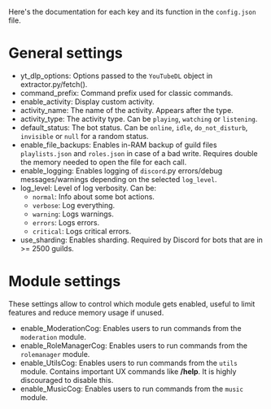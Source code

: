Here's the documentation for each key and its function in the `config.json` file.

# General settings
- yt_dlp_options: Options passed to the `YouTubeDL` object in extractor.py/fetch().
- command_prefix: Command prefix used for classic commands.
- enable_activity: Display custom activity.
- activity_name: The name of the activity. Appears after the type.
- activity_type: The activity type. Can be `playing`, `watching` or `listening`.
- default_status: The bot status. Can be `online`, `idle`, `do_not_disturb`, `invisible` or `null` for a random status.
- enable_file_backups: Enables in-RAM backup of guild files `playlists.json` and `roles.json`
  in case of a bad write. Requires double the memory needed to open the file for each call.
- enable_logging: Enables logging of `discord`.py errors/debug messages/warnings depending on the selected `log_level`.
- log_level: Level of log verbosity. Can be:
    - `normal`: Info about some bot actions.
    - `verbose`: Log everything.
    - `warning`: Logs warnings.
    - `errors`: Logs errors.
    - `critical`: Logs critical errors.
- use_sharding: Enables sharding. Required by Discord for bots that are in >= 2500 guilds.

# Module settings
These settings allow to control which module gets enabled, useful to limit features
and reduce memory usage if unused.

- enable_ModerationCog: Enables users to run commands from the `moderation` module.
- enable_RoleManagerCog: Enables users to run commands from the `rolemanager` module.
- enable_UtilsCog: Enables users to run commands from the `utils` module. Contains important UX commands like **/help**. It is highly discouraged to disable this.
- enable_MusicCog: Enables users to run commands from the `music` module.